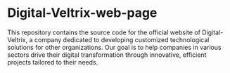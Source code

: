 # Digital-Veltrix-web-page
This repository contains the source code for the official website of Digital-Veltrix, a company dedicated to developing customized technological solutions for other organizations. Our goal is to help companies in various sectors drive their digital transformation through innovative, efficient projects tailored to their needs.
